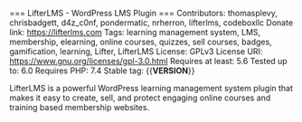 === LifterLMS - WordPress LMS Plugin ===
Contributors: thomasplevy, chrisbadgett, d4z_c0nf, pondermatic, nrherron, lifterlms, codeboxllc
Donate link: https://lifterlms.com
Tags: learning management system, LMS, membership, elearning, online courses, quizzes, sell courses, badges, gamification, learning, Lifter, LifterLMS
License: GPLv3
License URI: https://www.gnu.org/licenses/gpl-3.0.html
Requires at least: 5.6
Tested up to: 6.0
Requires PHP: 7.4
Stable tag: {{__VERSION__}}

LifterLMS is a powerful WordPress learning management system plugin that makes it easy to create, sell, and protect engaging online courses and training based membership websites.
